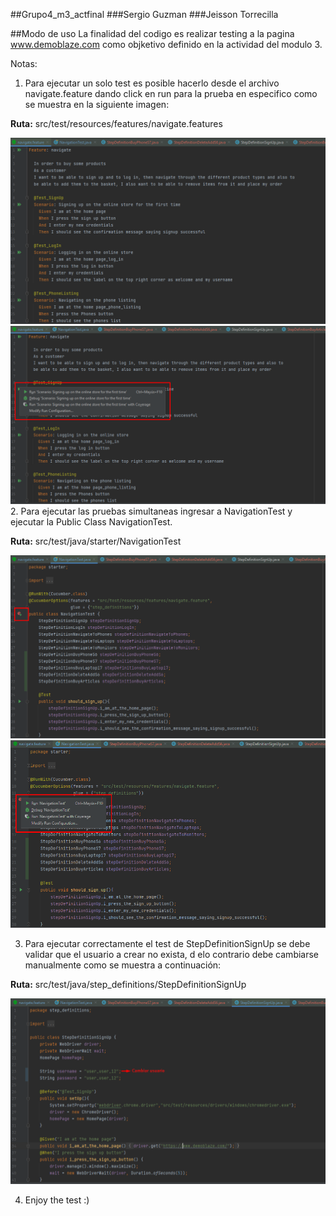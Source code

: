 ##Grupo4_m3_actfinal
###Sergio Guzman
###Jeisson Torrecilla

##Modo de uso
La finalidad del codigo es realizar testing a la pagina www.demoblaze.com como objketivo definido en la actividad del modulo 3.

Notas:

1. Para ejecutar un solo test es posible hacerlo desde el archivo navigate.feature dando click en run para la prueba en especifico como se muestra en la siguiente imagen:

**Ruta:** src/test/resources/features/navigate.features

![client](img/Nota1-img1.png)
![client](img/Nota1-img2.png)
2. Para ejecutar las pruebas simultaneas ingresar a NavigationTest y ejecutar la Public Class NavigationTest.

**Ruta:** src/test/java/starter/NavigationTest

![client](img/Nota2-img1.png)
![client](img/Nota2-img2.png)

3. Para ejecutar correctamente el test de StepDefinitionSignUp se debe validar que el usuario a crear no exista, d elo contrario debe cambiarse manualmente como se muestra a continuación:

**Ruta:** src/test/java/step_definitions/StepDefinitionSignUp

![client](img/Nota3-img1.png)

4. Enjoy the test :)
